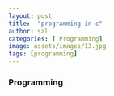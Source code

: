 ```yaml
---
layout: post
title:  "programming in c"
author: sal
categories: [ Programming]
image: assets/images/13.jpg
tags: [programming]
---
```

### Programming
